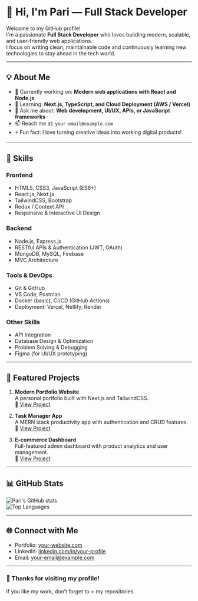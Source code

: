 # 👋 Hi, I'm Pari — Full Stack Developer

Welcome to my GitHub profile!  
I'm a passionate **Full Stack Developer** who loves building modern, scalable, and user-friendly web applications.  
I focus on writing clean, maintainable code and continuously learning new technologies to stay ahead in the tech world.

---

## 💡 About Me
- 🔭 Currently working on: **Modern web applications with React and Node.js**
- 🌱 Learning: **Next.js, TypeScript, and Cloud Deployment (AWS / Vercel)**
- 💬 Ask me about: **Web development, UI/UX, APIs, or JavaScript frameworks**
- 📫 Reach me at: `your-email@example.com`
- ⚡ Fun fact: I love turning creative ideas into working digital products!

---

## 🧠 Skills

### Frontend
- HTML5, CSS3, JavaScript (ES6+)
- React.js, Next.js
- TailwindCSS, Bootstrap
- Redux / Context API
- Responsive & Interactive UI Design

### Backend
- Node.js, Express.js
- RESTful APIs & Authentication (JWT, OAuth)
- MongoDB, MySQL, Firebase
- MVC Architecture

### Tools & DevOps
- Git & GitHub
- VS Code, Postman
- Docker (basic), CI/CD (GitHub Actions)
- Deployment: Vercel, Netlify, Render

### Other Skills
- API Integration
- Database Design & Optimization
- Problem Solving & Debugging
- Figma (for UI/UX prototyping)

---

## 🚀 Featured Projects

1. **Modern Portfolio Website**  
   A personal portfolio built with Next.js and TailwindCSS.  
   🔗 [View Project](https://github.com/your-username/portfolio)

2. **Task Manager App**  
   A MERN stack productivity app with authentication and CRUD features.  
   🔗 [View Project](https://github.com/your-username/task-manager)

3. **E-commerce Dashboard**  
   Full-featured admin dashboard with product analytics and user management.  
   🔗 [View Project](https://github.com/your-username/ecommerce-dashboard)

---

## 📊 GitHub Stats

![Pari's GitHub stats](https://github-readme-stats.vercel.app/api?username=your-username&show_icons=true&theme=tokyonight)  
![Top Languages](https://github-readme-stats.vercel.app/api/top-langs/?username=your-username&layout=compact&theme=tokyonight)

---

## 🌐 Connect with Me
- Portfolio: [your-website.com](https://your-website.com)
- LinkedIn: [linkedin.com/in/your-profile](https://linkedin.com/in/your-profile)
- Email: [your-email@example.com](mailto:your-email@example.com)

---

### 💖 Thanks for visiting my profile!  
If you like my work, don’t forget to ⭐ my repositories.


<!--
**Pari-web123/Pari-web123** is a ✨ _special_ ✨ repository because its `README.md` (this file) appears on your GitHub profile.

Here are some ideas to get you started:

- 🔭 I’m currently working on ...
- 🌱 I’m currently learning ...
- 👯 I’m looking to collaborate on ...
- 🤔 I’m looking for help with ...
- 💬 Ask me about ...
- 📫 How to reach me: ...
- 😄 Pronouns: ...
- ⚡ Fun fact: ...
-->
